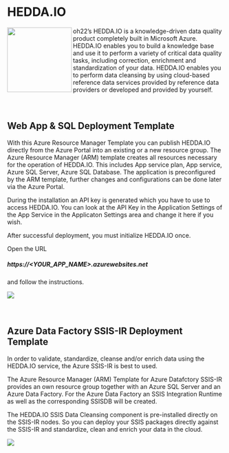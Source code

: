 
# HEDDA.IO

<img src="https://hedda.io/wp-content/uploads/2018/09/Hedda.io_primarylogo_orange-300x205.png" align="left" width="150"> oh22’s HEDDA.IO is a knowledge-driven data quality product completely built in Microsoft Azure. HEDDA.IO enables you to build a knowledge base and use it to perform a variety of critical data quality tasks, including correction, enrichment and standardization of your data. HEDDA.IO enables you to perform data cleansing by using cloud-based reference data services provided by reference data providers or developed and provided by yourself.
<br />
<br />
<br />

## Web App & SQL Deployment Template

With this Azure Resource Manager Template you can publish HEDDA.IO directly from the Azure Portal into an existing or a new resource group. The Azure Resource Manager (ARM) template creates all resources necessary for the operation of HEDDA.IO. This includes App service plan, App service, Azure SQL Server, Azure SQL Database. The application is preconfigured by the ARM template, further changes and configurations can be done later via the Azure Portal.

During the installation an API key is generated which you have to use to access HEDDA.IO. You can look at the API Key in the Application Settings of the App Service in the Applicaton Settings area and change it here if you wish.

After successful deployment, you must initialize HEDDA.IO once.

Open the URL 

##### https://<YOUR_APP_NAME>.azurewebsites.net 

and follow the instructions.

<a href="https://portal.azure.com/#create/Microsoft.Template/uri/https%3A%2F%2Fraw.githubusercontent.com%2Foh22is%2FHEDDA.IO%2Fmaster%2FApplication%2Fazuredeploy.json" target="_blank">
    <img src="http://azuredeploy.net/deploybutton.png" /> 
</a>
<br />
<br />
<br />

## Azure Data Factory SSIS-IR Deployment Template

In order to validate, standardize, cleanse and/or enrich data using the HEDDA.IO service, the Azure SSIS-IR is best to used.

The Azure Resource Manager (ARM) Template for Azure Datafctory SSIS-IR provides an own resource group together with an Azure SQL Server and an Azure Data Factory. For the Azure Data Factory an SSIS Integration Runtime as well as the corresponding SSISDB will be created.

The HEDDA.IO SSIS Data Cleansing component is pre-installed directly on the SSIS-IR nodes. So you can deploy your SSIS packages directly against the SSIS-IR and standardize, clean and enrich your data in the cloud.

<a href="https://portal.azure.com/#create/Microsoft.Template/uri/https%3A%2F%2Fraw.githubusercontent.com%2Foh22is%2FHEDDA.IO%2Fmaster%2FSSIS-IR%2Fazuredeploy.json" target="_blank">
    <img src="http://azuredeploy.net/deploybutton.png" /> 
</a>
